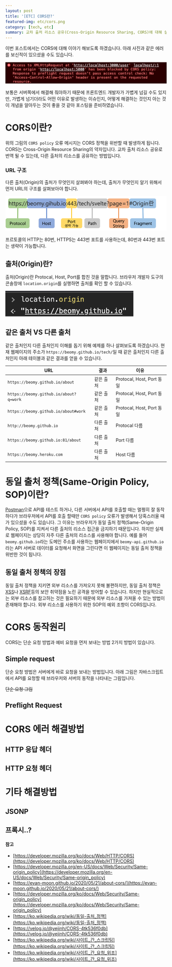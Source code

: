 ```yaml
---
layout: post
title: '[ETC] CORS란?'
featured-img: etc/cors.png
category: [tech, etc]
summary: 교차 출처 리소스 공유(Cross-Origin Resource Sharing, CORS)에 대해 살펴보도록 하겠습니다.
---
```


이번 포스트에서는 CORS에 대해 이야기 해보도록 하겠습니다. 아래 사진과 같은 에러를 보신적이 있으셨을 수도 있습니다.

![CORS 오류](/assets/img/posts/etc/cors_error.png)

보통은 서버쪽에서 해결해 줘야하기 때문에 프론트엔드 개발자가 가볍게 넘길 수도 있지만, 가볍게 넘기더라도 어떤 이유로 발생하는 이슈인지, 어떻게 해결하는 것인지 아는 것이 개념을 알아두는 것이 좋을 것 같아 포스팅을 준비하였습니다.

# CORS이란?
위의 그림의 `CORS policy` 오류 메시지는 CORS 정책을 위반할 때 발생하게 됩니다. CORS는 Cross-Origin Resource Sharing의 약자입니다. 교차 출처 리소스 공유로 번역 될 수 있는데, 다른 출처의 리소스를 공유하는 방법입니다.

### URL 구조
다른 출처(Origin)의 출처가 무엇인지 살펴봐야 하는데, 출처가 무엇인지 알기 위해서 먼저 URL의 구조를 살펴보아야 합니다.

![URL 구조](/assets/img/posts/etc/url.png)

프르토콜의 HTTP는 80번, HTTPS는 443번 포트를 사용하는데, 80번과 443번 포트는 생략이 가능합니다.

## 출처(Origin)란?
출처(Origin)란 Protocal, Host, Port를 합친 것을 말합니다. 브라우저 개발자 도구의 콘솔창에 `location.origin`를 실행하면 출처를 확인 할 수 있습니다.

![location.origin](/assets/img/posts/etc/location_origin.png)

## 같은 출처 VS 다른 출처
같은 출처인지 다른 출처인지 이해를 돕기 위해 예제를 하나 살펴보도록 하겠습니다. 현재 웹페이지의 주소가 `https://beomy.github.io/tech/`일 때 같은 출처인지 다른 출처인지 아래 테이블과 같은 결과를 얻을 수 있습니다.

|URL|결과|이유|
|-----------------------------------|---------|-------------------------|
|`https://beomy.github.io/about`|같은 출처|Protocal, Host, Port 동일|
|`https://beomy.github.io/about?q=work`|같은 출처|Protocal, Host, Port 동일|
|`https://beomy.github.io/about#work`|같은 출처|Protocal, Host, Port 동일|
|`http://beomy.github.io`|다른 출처|Protocal 다름|
|`https://beomy.github.io:81/about`|다른 출처|Port 다름|
|`https://beomy.heroku.com`|다른 출처|Host 다름|

# 동일 출처 정책(Same-Origin Policy, SOP)이란?
[Postman](https://www.postman.com/)으로 API를 테스트 하거나, 다른 서버에서 API를 호출할 때는 멀쩡히 잘 동작하다가 브라우저에서 API를 호출 할때만 `CORS policy` 오류가 발생해서 당혹스러울 때가 있으셨을 수도 있습니다. 그 이유는 브라우저가 동일 출처 정책(Same-Origin Policy, SOP)를 지켜서 다른 출처의 리소스 접근을 금지하기 때문입니다. 하지만 실제로 웹페이지는 상당히 자주 다른 출처의 리소스를 사용해야 합니다. 예를 들어 `beomy.github.io`라는 도메인 주소를 사용하는 웹페이지에서 `beomy-api.github.io`라는 API 서버로 데이터를 요청해서 화면을 그린다면 이 웹페이지는 동일 출처 정책을 위반한 것이 됩니다.

## 동일 출처 정책의 장점
동일 출처 정책을 지키면 외부 리소스를 가져오지 못해 불편하지만, 동일 출처 정책은 [XSS](https://ko.wikipedia.org/wiki/사이트_간_스크립팅)나 [XSRF](https://ko.wikipedia.org/wiki/사이트_간_요청_위조)등의 보안 취약점을 노린 공격을 방어할 수 있습니다. 하지만 현실적으로는 외부 리소스를 참고하는 것은 필요하기 때문에 외부 리소스를 가져올 수 있는 방법이 존재해야 합니다. 외부 리소스를 사용하기 위한 SOP의 예외 조항이 CORS입니다.

# CORS 동작원리
CORS는 단순 요청 방법과 예비 요청을 먼저 보내는 방법 2가지 방법이 있습니다.

## Simple request
단순 요청 방법은 서버에게 바로 요청을 보내는 방법입니다. 아래 그림은 자바스크립트에서 API를 요청할 때 브라우저와 서버의 동작을 나타내는 그림입니다.

~~단순 요청 그림~~

## Preflight Request

# CORS 에러 해결방법

## HTTP 응답 헤더

## HTTP 요청 헤더

# 기타 해결방법

## JSONP

## 프록시..?

#### 참고
- [https://developer.mozilla.org/ko/docs/Web/HTTP/CORS](https://developer.mozilla.org/ko/docs/Web/HTTP/CORS)
- [https://developer.mozilla.org/en-US/docs/Web/Security/Same-origin_policy](https://developer.mozilla.org/en-US/docs/Web/Security/Same-origin_policy)
- [https://evan-moon.github.io/2020/05/21/about-cors/](https://evan-moon.github.io/2020/05/21/about-cors/)
- [https://developer.mozilla.org/ko/docs/Web/Security/Same-origin_policy](https://developer.mozilla.org/ko/docs/Web/Security/Same-origin_policy)
- [https://ko.wikipedia.org/wiki/동일-출처_정책](https://ko.wikipedia.org/wiki/동일-출처_정책)
- [https://velog.io/@yejinh/CORS-4tk536f0db](https://velog.io/@yejinh/CORS-4tk536f0db)
- [https://ko.wikipedia.org/wiki/사이트_간_스크립팅](https://ko.wikipedia.org/wiki/사이트_간_스크립팅)
- [https://ko.wikipedia.org/wiki/사이트_간_요청_위조](https://ko.wikipedia.org/wiki/사이트_간_요청_위조)
